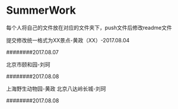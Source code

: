 ﻿# SummerWork

每个人将自己的文件放在对应的文件夹下，push文件后修改readme文件

提交修改统一格式为XX景点-黄政（XX）-2017.08.04

########2017.08.07

北京市颐和园-刘珂   


########2017.08.08

上海野生动物园-黄政
北京八达岭长城-刘珂

########2017.08.08